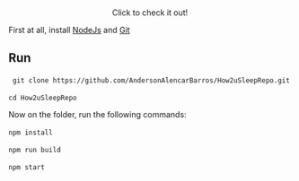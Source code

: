 
<p align="center">
  <a href="https://andersonalencarbarros.github.io/How2uSleepRepo/" target="_blank>
    <img src="./1.png"><br/>
  </a>
  Click to check it out!
</p>

First at all, install [NodeJs](https://nodejs.org/en) and [Git](https://git-scm.com/)

## Run

``` git clone https://github.com/AndersonAlencarBarros/How2uSleepRepo.git```

```cd How2uSleepRepo```

Now on the folder, run the following commands:

```npm install```

```npm run build```

```npm start```
